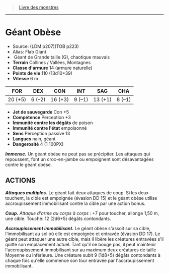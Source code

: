 ﻿> [Livre des monstres](tome_of_beasts.md)

---

# Géant Obèse

- Source: (LDM p207)(TOB p223)
- Alias: Flab Giant
-  Géant de Grande taille (G), chaotique mauvais
- **Terrain** Collines / Vallées, Montagnes
- **Classe d'armure** 14 (armure naturelle)
- **Points de vie** 110 (13d10+39)
- **Vitesse** 6 m

|FOR|DEX|CON|INT|SAG|CHA|
|---|---|---|---|---|---|
|20 (+5)|6 (–2)|16 (+3)|9 (–1)|13 (+1)|8 (–1)|

- **Jet de sauvegarde** Con +5
- **Compétence** Perception +3
- **Immunité contre les dégâts** de poison
- **Immunité contre l'état** empoisonné
- **Sens** Perception passive 13
- **Langues** nain, géant
- **Dangerosité** 4 (1 100PX)

**_Immense._** Un géant obèse ne peut pas se précipiter. Les attaques qui repoussent, font un croc-en-jambe ou empoignent sont désavantagées contre le géant obèse.

## ACTIONS

**_Attaques multiples._** Le géant fait deux attaques de coup. Si les deux touchent, la cible est empoignée (évasion DD 15) et le géant obèse utilise accroupissement immobilisant contre la cible par une action bonus.

**_Coup._** _Attaque d'arme au corps à corps :_ +7 pour toucher, allonge 1,50 m, une cible. Touché: 12 (2d6+5) dégâts contondants.

**_Accroupissement immobilisant._** Le géant obèse s'assoit sur sa cible, l'immobilisant au sol où elle est empoignée et entravée (évasion DD 17). Le géant peut attaquer une autre cible, mais il libère les créatures entravées s'il quitte son emplacement actuel. Tant qu'il ne bouge pas, il peut maintenir l'accroupissement immobilisant sur au maximum deux créatures de taille Moyenne ou inférieure. Une créature subit 9 (1d8+5) dégâts contondants à chaque fois qu'elle commence son tour entravée par l'accroupissement immobilisant.

